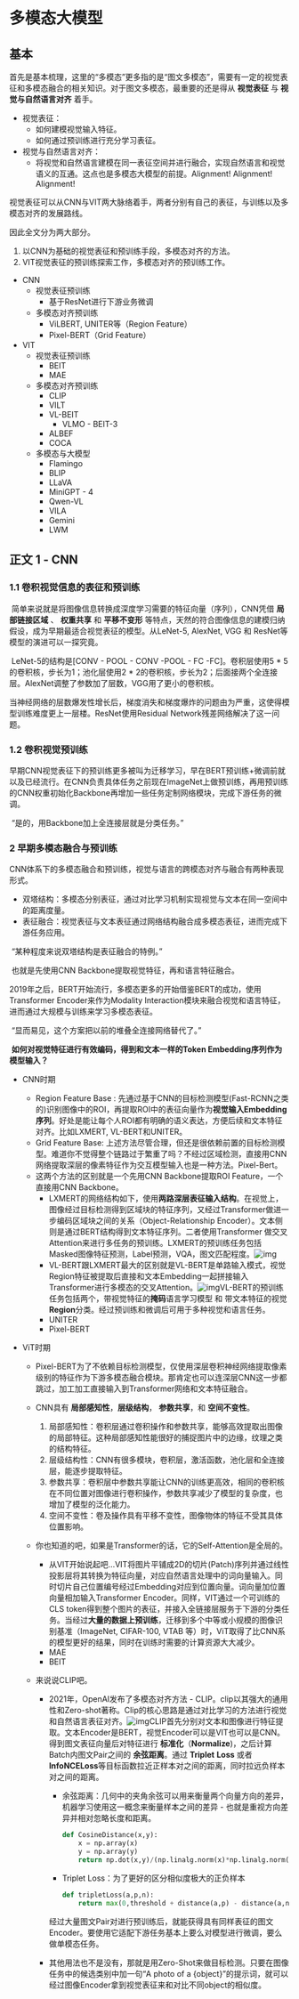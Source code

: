 # 多模态大模型 

## 基本

​	首先是基本梳理，这里的“多模态”更多指的是“图文多模态”，需要有一定的视觉表征和多模态融合的相关知识。对于图文多模态，最重要的还是得从 **视觉表征** 与 **视觉与自然语言对齐** 着手。

- 视觉表征：
  - 如何建模视觉输入特征。
  - 如何通过预训练进行充分学习表征。
- 视觉与自然语言对齐：
  - 将视觉和自然语言建模在同一表征空间并进行融合，实现自然语言和视觉语义的互通。这点也是多模态大模型的前提。Alignment! Alignment! Alignment!

视觉表征可以从CNN与VIT两大脉络着手，两者分别有自己的表征，与训练以及多模态对齐的发展路线。

因此全文分为两大部分。

1. 以CNN为基础的视觉表征和预训练手段，多模态对齐的方法。
2. VIT视觉表征的预训练探索工作，多模态对齐的预训练工作。

- CNN
  - 视觉表征预训练
    - 基于ResNet进行下游业务微调
  - 多模态对齐预训练
    - ViLBERT, UNITER等（Region Feature）
    - Pixel-BERT（Grid Feature）
- VIT
  - 视觉表征预训练
    - BEIT
    - MAE
  - 多模态对齐预训练
    - CLIP
    - VILT
    - VL-BEIT
      - VLMO - BEIT-3
    - ALBEF
    - COCA
  - 多模态与大模型
    - Flamingo
    - BLIP
    - LLaVA
    - MiniGPT - 4
    - Qwen-VL
    - VILA
    - Gemini
    - LWM

## 正文 1 - CNN

### 1.1 卷积视觉信息的表征和预训练

​	简单来说就是将图像信息转换成深度学习需要的特征向量（序列），CNN凭借 **局部链接区域** 、 **权重共享** 和 **平移不变形** 等特点，天然的符合图像信息的建模归纳假设，成为早期最适合视觉表征的模型。从LeNet-5, AlexNet, VGG 和 ResNet等模型的演进可以一探究竟。

​	LeNet-5的结构是[CONV - POOL - CONV -POOL - FC -FC]。卷积层使用5 * 5的卷积核，步长为1；池化层使用2 * 2的卷积核，步长为2；后面接两个全连接层。AlexNet调整了参数加了层数，VGG用了更小的卷积核。

​	当神经网络的层数爆发性增长后，梯度消失和梯度爆炸的问题由为严重，这使得模型训练难度更上一层楼。ResNet使用Residual Network残差网络解决了这一问题。

### 1.2 卷积视觉预训练

​	早期CNN视觉表征下的预训练更多被叫为迁移学习，早在BERT预训练+微调前就以及已经流行。在CNN负责具体任务之前现在ImageNet上做预训练，再用预训练的CNN权重初始化Backbone再增加一些任务定制网络模块，完成下游任务的微调。

​	“是的，用Backbone加上全连接层就是分类任务。”

### 2 早期多模态融合与预训练

​	CNN体系下的多模态融合和预训练，视觉与语言的跨模态对齐与融合有两种表现形式。

- 双塔结构：多模态分别表征，通过对比学习机制实现视觉与文本在同一空间中的距离度量。
- 表征融合：视觉表征与文本表征通过网络结构融合成多模态表征，进而完成下游任务应用。

​	“某种程度来说双塔结构是表征融合的特例。”

​	也就是先使用CNN Backbone提取视觉特征，再和语言特征融合。

​	2019年之后，BERT开始流行，多模态更多的开始借鉴BERT的成功，使用Transformer Encoder来作为Modality Interaction模块来融合视觉和语言特征，进而通过大规模与训练来学习多模态表征。

​	“显而易见，这个方案把以前的堆叠全连接网络替代了。”

​	**如何对视觉特征进行有效编码，得到和文本一样的Token Embedding序列作为模型输入？**

- CNN时期
  - Region Feature Base : 先通过基于CNN的目标检测模型(Fast-RCNN之类的)识别图像中的ROI，再提取ROI中的表征向量作为**视觉输入Embedding序列**。好处是能让每个人ROI都有明确的语义表达，方便后续和文本特征对齐。比如LXMERT, VL-BERT和UNITER。
  - Grid Feature Base: 上述方法尽管合理，但还是很依赖前置的目标检测模型。难道你不觉得整个链路过于繁重了吗？不经过区域检测，直接用CNN网络提取深层的像素特征作为交互模型输入也是一种方法。Pixel-Bert。
  - 这两个方法的区别就是一个先用CNN Backbone提取ROI Feature，一个直接用CNN Backbone。
    - LXMERT的网络结构如下，使用**两路深层表征输入结构**。在视觉上，图像经过目标检测得到区域块的特征序列，又经过Transformer做进一步编码区域块之间的关系（Object-Relationship Encoder）。文本侧则是通过BERT结构得到文本特征序列。二者使用Transformer 做交叉Attention来进行多任务的预训练。LXMERT的预训练任务包括Masked图像特征预测，Label预测，VQA，图文匹配程度。![img](https://pic2.zhimg.com/v2-a4649f0b1e2aaa1757b6b146ebf547b1_r.jpg)
    - VL-BERT跟LXMERT最大的区别就是VL-BERT是单路输入模式，视觉Region特征被提取后直接和文本Embedding一起拼接输入Transformer进行多模态的交叉Attention。![img](https://pic1.zhimg.com/80/v2-07d298dcc2f4447162b5b41e76d72ac4_720w.webp)VL-BERT的预训练任务包括两个，带视觉特征的**掩码**语言学习模型 和 带文本特征的视觉**Region**分类。经过预训练和微调后可用于多种视觉和语言任务。
    - UNITER
    - Pixel-BERT
  
- ViT时期

  - Pixel-BERT为了不依赖目标检测模型，仅使用深层卷积神经网络提取像素级别的特征作为下游多模态融合模块。那肯定也可以连深层CNN这一步都跳过，加工加工直接输入到Transformer网络和文本特征融合。

  - CNN具有 **局部感知性**，**层级结构**， **参数共享**，和 **空间不变性**。

    1. 局部感知性：卷积层通过卷积操作和参数共享，能够高效提取出图像的局部特征。这种局部感知性能很好的捕捉图片中的边缘，纹理之类的结构特征。
    2. 层级结构性：CNN有很多模块，卷积层，激活函数，池化层和全连接层，能逐步提取特征。
    3. 参数共享：卷积层中参数共享能让CNN的训练更高效，相同的卷积核在不同位置对图像进行卷积操作，参数共享减少了模型的复杂度，也增加了模型的泛化能力。
    4. 空间不变性：卷及操作具有平移不变性，图像物体的特征不受其具体位置影响。

  - 你也知道的吧，如果是Transformer的话，它的Self-Attention是全局的。

    - 从VIT开始说起吧…VIT将图片平铺成2D的切片(Patch)序列并通过线性投影层将其转换为特征向量，对应自然语言处理中的词向量输入。同时切片自己位置编号经过Embedding对应到位置向量。词向量加位置向量相加输入Transformer Encoder。同样，VIT通过一个可训练的CLS  token得到整个图片的表征，并接入全链接层服务于下游的分类任务。当经过**大量的数据上预训练**，迁移到多个中等或小规模的图像识别基准（ImageNet, CIFAR-100, VTAB  等）时，ViT取得了比CNN系的模型更好的结果，同时在训练时需要的计算资源大大减少。
    - MAE
    - BEIT

  - 来说说CLIP吧。

    - 2021年，OpenAI发布了多模态对齐方法 - CLIP。clip以其强大的通用性和Zero-shot著称。Clip的核心思路是通过对比学习的方法进行视觉和自然语言表征对齐。![img](https://pic1.zhimg.com/80/v2-af4b50727c8442151ea9369d1d651b6c_720w.webp)CLIP首先分别对文本和图像进行特征提取。文本Encoder是BERT，视觉Encoder可以是VIT也可以是CNN。得到图文表征向量后对特征进行 **标准化**（**Normalize**)，之后计算Batch内图文Pair之间的 **余弦距离**。通过 **Triplet** **Loss** 或者**InfoNCELoss**等目标函数拉近正样本对之间的距离，同时拉远负样本对之间的距离。

      - 余弦距离：几何中的夹角余弦可以用来衡量两个向量方向的差异，机器学习使用这一概念来衡量样本之间的差异 - 也就是重视方向差异并相对忽略长度和距离。

        ```python
        def CosineDistance(x,y):
            x = np.array(x)
            y = np.array(y)
            return np.dot(x,y)/(np.linalg.norm(x)*np.linalg.norm(y))
        ```

      - Triplet Loss：为了更好的区分相似度极大的正负样本

        ```python
        def tripletLoss(a,p,n):
            return max(0,threshold + distance(a,p) - distance(a,n))
        ```

      经过大量图文Pair对进行预训练后，就能获得具有同样表征的图文Encoder。要使用它适配下游任务基本上要么对模型进行微调，要么做单模态任务。

    - 其他用法也不是没有，那就是用Zero-Shot来做目标检测。只要在图像任务中的候选类别中加一句“A photo of a {object}”的提示词，就可以经过图像Encoder拿到视觉表征来和对比不同object的相似度。
